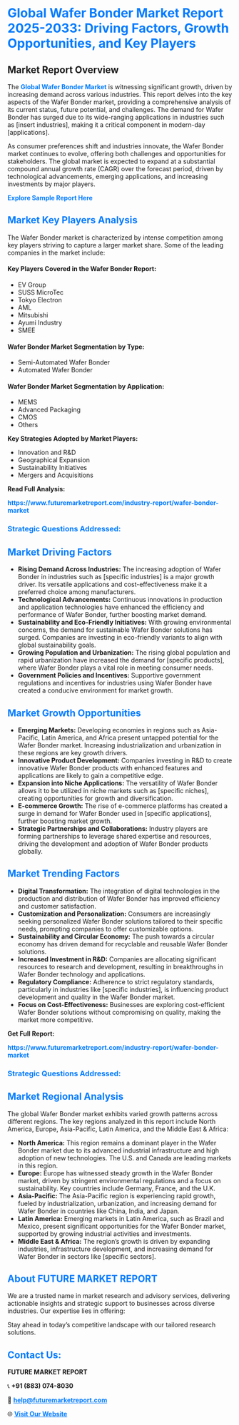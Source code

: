 <h1 style="color: #007BFF;">Global Wafer Bonder Market Report 2025-2033: Driving Factors, Growth Opportunities, and Key Players</h1>

<section id="overview">
<h2>Market Report Overview</h2>
<p>The <a href="https://www.futuremarketreport.com/industry-report/wafer-bonder-market" style="color: #007BFF; text-decoration: none;"><strong>Global Wafer Bonder Market</strong></a> is witnessing significant growth, driven by increasing demand across various industries. This report delves into the key aspects of the Wafer Bonder market, providing a comprehensive analysis of its current status, future potential, and challenges. The demand for Wafer Bonder has surged due to its wide-ranging applications in industries such as [insert industries], making it a critical component in modern-day [applications].</p>
<p>As consumer preferences shift and industries innovate, the Wafer Bonder market continues to evolve, offering both challenges and opportunities for stakeholders. The global market is expected to expand at a substantial compound annual growth rate (CAGR) over the forecast period, driven by technological advancements, emerging applications, and increasing investments by major players.</p>
</section>

<section id="overview">
<p><a href="https://www.futuremarketreport.com/request-sample/reportId=28658" style="color: #007BFF; text-decoration: none;"><strong>Explore Sample Report Here</strong></a></p>
</section>

<section id="key-players">
<h2 style="color: #007BFF;">Market Key Players Analysis</h2>
<p>The Wafer Bonder market is characterized by intense competition among key players striving to capture a larger market share. Some of the leading companies in the market include:</p>
<h4>Key Players Covered in the Wafer Bonder Report:</h4>
<ul><li>EV Group</li><li>SUSS MicroTec</li><li>Tokyo Electron</li><li>AML</li><li>Mitsubishi</li><li>Ayumi Industry</li><li>SMEE</li></ul>
<h4>Wafer Bonder Market Segmentation by Type:</h4>
<ul><li>Semi-Automated Wafer Bonder</li><li>Automated Wafer Bonder</li></ul>

<h4>Wafer Bonder Market Segmentation by Application:</h4>
<ul><li>MEMS</li><li>Advanced Packaging</li><li>CMOS</li><li>Others</li></ul>
<p><strong>Key Strategies Adopted by Market Players:</strong></p>
<ul>
<li>Innovation and R&D</li>
<li>Geographical Expansion</li>
<li>Sustainability Initiatives</li>
<li>Mergers and Acquisitions</li>
</ul>
</section>

<section>
<p><strong>Read Full Analysis: </strong></p><a href="https://www.futuremarketreport.com/industry-report/wafer-bonder-market" style="color: #007BFF; text-decoration: none;"><strong>https://www.futuremarketreport.com/industry-report/wafer-bonder-market</strong></a>
<h3 style="color: #007BFF;">Strategic Questions Addressed:</h3>
</section>

<section id="driving-factors">
<h2 style="color: #007BFF;">Market Driving Factors</h2>
<ul>
<li><strong>Rising Demand Across Industries:</strong> The increasing adoption of Wafer Bonder in industries such as [specific industries] is a major growth driver. Its versatile applications and cost-effectiveness make it a preferred choice among manufacturers.</li>
<li><strong>Technological Advancements:</strong> Continuous innovations in production and application technologies have enhanced the efficiency and performance of Wafer Bonder, further boosting market demand.</li>
<li><strong>Sustainability and Eco-Friendly Initiatives:</strong> With growing environmental concerns, the demand for sustainable Wafer Bonder solutions has surged. Companies are investing in eco-friendly variants to align with global sustainability goals.</li>
<li><strong>Growing Population and Urbanization:</strong> The rising global population and rapid urbanization have increased the demand for [specific products], where Wafer Bonder plays a vital role in meeting consumer needs.</li>
<li><strong>Government Policies and Incentives:</strong> Supportive government regulations and incentives for industries using Wafer Bonder have created a conducive environment for market growth.</li>
</ul>
</section>

<section id="growth-opportunities">
<h2 style="color: #007BFF;">Market Growth Opportunities</h2>
<ul>
<li><strong>Emerging Markets:</strong> Developing economies in regions such as Asia-Pacific, Latin America, and Africa present untapped potential for the Wafer Bonder market. Increasing industrialization and urbanization in these regions are key growth drivers.</li>
<li><strong>Innovative Product Development:</strong> Companies investing in R&D to create innovative Wafer Bonder products with enhanced features and applications are likely to gain a competitive edge.</li>
<li><strong>Expansion into Niche Applications:</strong> The versatility of Wafer Bonder allows it to be utilized in niche markets such as [specific niches], creating opportunities for growth and diversification.</li>
<li><strong>E-commerce Growth:</strong> The rise of e-commerce platforms has created a surge in demand for Wafer Bonder used in [specific applications], further boosting market growth.</li>
<li><strong>Strategic Partnerships and Collaborations:</strong> Industry players are forming partnerships to leverage shared expertise and resources, driving the development and adoption of Wafer Bonder products globally.</li>
</ul>
</section>

<section id="trending-factors">
<h2 style="color: #007BFF;">Market Trending Factors</h2>
<ul>
<li><strong>Digital Transformation:</strong> The integration of digital technologies in the production and distribution of Wafer Bonder has improved efficiency and customer satisfaction.</li>
<li><strong>Customization and Personalization:</strong> Consumers are increasingly seeking personalized Wafer Bonder solutions tailored to their specific needs, prompting companies to offer customizable options.</li>
<li><strong>Sustainability and Circular Economy:</strong> The push towards a circular economy has driven demand for recyclable and reusable Wafer Bonder solutions.</li>
<li><strong>Increased Investment in R&D:</strong> Companies are allocating significant resources to research and development, resulting in breakthroughs in Wafer Bonder technology and applications.</li>
<li><strong>Regulatory Compliance:</strong> Adherence to strict regulatory standards, particularly in industries like [specific industries], is influencing product development and quality in the Wafer Bonder market.</li>
<li><strong>Focus on Cost-Effectiveness:</strong> Businesses are exploring cost-efficient Wafer Bonder solutions without compromising on quality, making the market more competitive.</li>
</ul>
</section>

<section>
<p><strong>Get Full Report: </strong></p><a href="https://www.futuremarketreport.com/industry-report/wafer-bonder-market" style="color: #007BFF; text-decoration: none;"><strong>https://www.futuremarketreport.com/industry-report/wafer-bonder-market</strong></a>
<h3 style="color: #007BFF;">Strategic Questions Addressed:</h3>
</section>


<section id="regional-analysis">
<h2 style="color: #007BFF;">Market Regional Analysis</h2>
<p>The global Wafer Bonder market exhibits varied growth patterns across different regions. The key regions analyzed in this report include North America, Europe, Asia-Pacific, Latin America, and the Middle East & Africa:</p>
<ul>
<li><strong>North America:</strong> This region remains a dominant player in the Wafer Bonder market due to its advanced industrial infrastructure and high adoption of new technologies. The U.S. and Canada are leading markets in this region.</li>
<li><strong>Europe:</strong> Europe has witnessed steady growth in the Wafer Bonder market, driven by stringent environmental regulations and a focus on sustainability. Key countries include Germany, France, and the U.K.</li>
<li><strong>Asia-Pacific:</strong> The Asia-Pacific region is experiencing rapid growth, fueled by industrialization, urbanization, and increasing demand for Wafer Bonder in countries like China, India, and Japan.</li>
<li><strong>Latin America:</strong> Emerging markets in Latin America, such as Brazil and Mexico, present significant opportunities for the Wafer Bonder market, supported by growing industrial activities and investments.</li>
<li><strong>Middle East & Africa:</strong> The region’s growth is driven by expanding industries, infrastructure development, and increasing demand for Wafer Bonder in sectors like [specific sectors].</li>
</ul>
</section>

<footer>
<h2 style="color: #007BFF;">About FUTURE MARKET REPORT</h2>
<p>We are a trusted name in market research and advisory services, delivering actionable insights and strategic support to businesses across diverse industries. Our expertise lies in offering:</p>

<p>Stay ahead in today’s competitive landscape with our tailored research solutions.</p>

<h2 style="color: #007BFF;">Contact Us:</h2>
<p><strong>FUTURE MARKET REPORT</strong></p>
<p>📞 <strong>+91 (883) 074-8030</strong></p>
<p>📧 <strong><a href="mailto:help@futuremarketreport.com" style="color: #007BFF;">help@futuremarketreport.com</a></strong></p>
<p>🌐 <strong><a href="https://www.futuremarketreport.com/" style="color: #007BFF;">Visit Our Website</a></strong></p>
</footer>